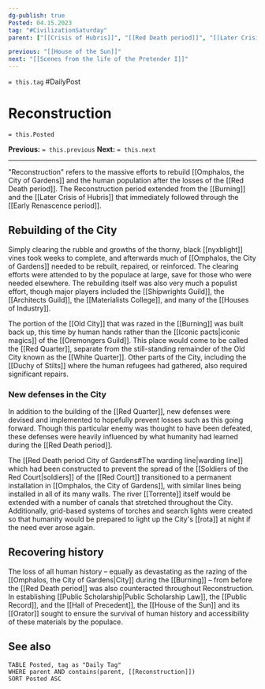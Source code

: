 ```yaml
---
dg-publish: true
Posted: 04.15.2023
tag: "#CivilizationSaturday"
parent: ["[[Crisis of Hubris]]", "[[Red Death period]]", "[[Later Crisis of Hubris]]", "[[Renascence]]", "[[Early Renascence period]]", "[[Burning]]", "[[House of the Sun]]"]

previous: "[[House of the Sun]]"
next: "[[Scenes from the life of the Pretender I]]"
---
```

`= this.tag` #DailyPost 
# Reconstruction
`= this.Posted`

**Previous:** `= this.previous`
**Next:** `= this.next`

---

"Reconstruction" refers to the massive efforts to rebuild [[Omphalos, the City of Gardens]] and the human population after the losses of the [[Red Death period]]. The Reconstruction period extended from the [[Burning]] and the [[Later Crisis of Hubris]] that immediately followed through the [[Early Renascence period]].

## Rebuilding of the City

Simply clearing the rubble and growths of the thorny, black [[nyxblight]] vines took weeks to complete, and afterwards much of [[Omphalos, the City of Gardens]] needed to be rebuilt, repaired, or reinforced. The clearing efforts were attended to by the populace at large, save for those who were needed elsewhere. The rebuilding itself was also very much a populist effort, though major players included the [[Shipwrights Guild]], the [[Architects Guild]], the [[Materialists College]], and many of the [[Houses of Industry]].

The portion of the [[Old City]] that was razed in the [[Burning]] was built back up, this time by human hands rather than the [[Iconic pacts|iconic magics]] of the [[Oremongers Guild]]. This place would come to be called the [[Red Quarter]], separate from the still-standing remainder of the Old City known as the [[White Quarter]]. Other parts of the City, including the [[Duchy of Stilts]] where the human refugees had gathered, also required significant repairs.

### New defenses in the City

In addition to the building of the [[Red Quarter]], new defenses were devised and implemented to hopefully prevent losses such as this going forward. Though this particular enemy was thought to have been defeated, these defenses were heavily influenced by what humanity had learned during the [[Red Death period]].

The [[Red Death period City of Gardens#The warding line|warding line]] which had been constructed to prevent the spread of the [[Soldiers of the Red Court|soldiers]] of the [[Red Court]] transitioned to a permanent installation in [[Omphalos, the City of Gardens]], with similar lines being installed in all of its many walls. The river [[Torrente]] itself would be extended with a number of canals that stretched throughout the City. Additionally, grid-based systems of torches and search lights were created so that humanity would be prepared to light up the City's [[rota]] at night if the need ever arose again.

## Recovering history

The loss of all human history – equally as devastating as the razing of the [[Omphalos, the City of Gardens|City]] during the [[Burning]] – from before the [[Red Death period]] was also counteracted throughout Reconstruction. In establishing [[Public Scholarship|Public Scholarship Law]], the [[Public Record]], and the [[Hall of Precedent]], the [[House of the Sun]] and its [[Orator]] sought to ensure the survival of human history and accessibility of these materials by the populace.

## See also
```dataview
TABLE Posted, tag as "Daily Tag"
WHERE parent AND contains(parent, [[Reconstruction]])
SORT Posted ASC
```